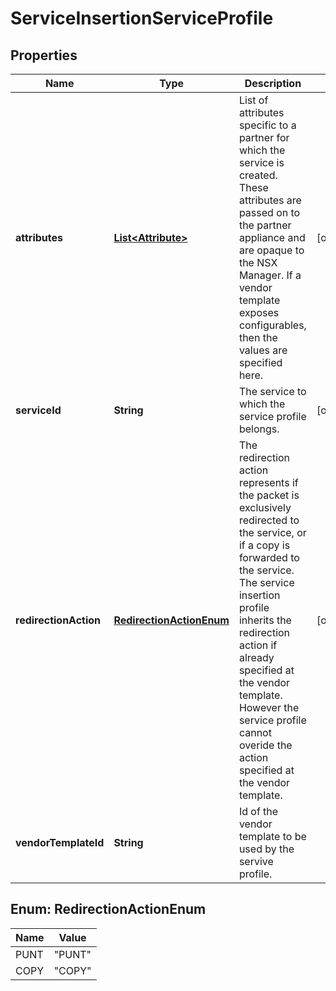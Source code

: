 # ServiceInsertionServiceProfile

## Properties
Name | Type | Description | Notes
------------ | ------------- | ------------- | -------------
**attributes** | [**List&lt;Attribute&gt;**](Attribute.md) | List of attributes specific to a partner for which the service is created. These attributes are passed on to the partner appliance and are opaque to the NSX Manager. If a vendor template exposes configurables, then the values are specified here. |  [optional]
**serviceId** | **String** | The service to which the service profile belongs. |  [optional]
**redirectionAction** | [**RedirectionActionEnum**](#RedirectionActionEnum) | The redirection action represents if the packet is exclusively redirected to the service, or if a copy is forwarded to the service. The service insertion profile inherits the redirection action if already specified at the vendor template. However the service profile cannot overide the action specified at the vendor template. |  [optional]
**vendorTemplateId** | **String** | Id of the vendor template to be used by the servive profile. | 

<a name="RedirectionActionEnum"></a>
## Enum: RedirectionActionEnum
Name | Value
---- | -----
PUNT | &quot;PUNT&quot;
COPY | &quot;COPY&quot;
